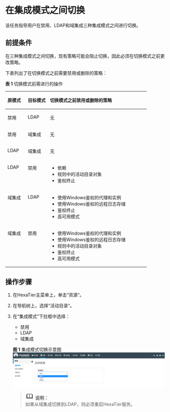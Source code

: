 # 在集成模式之间切换<a name="ZH-CN_TOPIC_0111166516"></a>

该任务指导用户在禁用、LDAP和域集成三种集成模式之间进行切换。

## 前提条件<a name="zh-cn_topic_0110574989_sa10da0c9f7d446218aabd05a1610f48a"></a>

在三种集成模式之间切换，现有策略可能会阻止切换，因此必须在切换模式之前更改策略。

下表列出了在切换模式之前需要禁用或删除的策略：

**表 1**  切换模式前需进行的操作

<a name="zh-cn_topic_0110574989_t88314a2b5d884f18bef35114bf05e8d0"></a>
<table><thead align="left"><tr id="zh-cn_topic_0110574989_r805e882013764592bc10aac09437ad8c"><th class="cellrowborder" valign="top" width="14.35%" id="mcps1.2.4.1.1"><p id="zh-cn_topic_0110574989_zh-cn_topic_0076429741_p172114813287"><a name="zh-cn_topic_0110574989_zh-cn_topic_0076429741_p172114813287"></a><a name="zh-cn_topic_0110574989_zh-cn_topic_0076429741_p172114813287"></a>原模式</p>
</th>
<th class="cellrowborder" valign="top" width="15.659999999999998%" id="mcps1.2.4.1.2"><p id="zh-cn_topic_0110574989_zh-cn_topic_0076429741_p17728486287"><a name="zh-cn_topic_0110574989_zh-cn_topic_0076429741_p17728486287"></a><a name="zh-cn_topic_0110574989_zh-cn_topic_0076429741_p17728486287"></a>目标模式</p>
</th>
<th class="cellrowborder" valign="top" width="69.99%" id="mcps1.2.4.1.3"><p id="zh-cn_topic_0110574989_zh-cn_topic_0076429741_p572848192812"><a name="zh-cn_topic_0110574989_zh-cn_topic_0076429741_p572848192812"></a><a name="zh-cn_topic_0110574989_zh-cn_topic_0076429741_p572848192812"></a>切换模式之前禁用或删除的策略</p>
</th>
</tr>
</thead>
<tbody><tr id="zh-cn_topic_0110574989_r8c68dfa98e3f4214bc33043d5ab181f6"><td class="cellrowborder" valign="top" width="14.35%" headers="mcps1.2.4.1.1 "><p id="zh-cn_topic_0110574989_zh-cn_topic_0076429741_p972144818288"><a name="zh-cn_topic_0110574989_zh-cn_topic_0076429741_p972144818288"></a><a name="zh-cn_topic_0110574989_zh-cn_topic_0076429741_p972144818288"></a>禁用</p>
</td>
<td class="cellrowborder" valign="top" width="15.659999999999998%" headers="mcps1.2.4.1.2 "><p id="zh-cn_topic_0110574989_a70a1041e6af242b49e5e0acc8ed8d440"><a name="zh-cn_topic_0110574989_a70a1041e6af242b49e5e0acc8ed8d440"></a><a name="zh-cn_topic_0110574989_a70a1041e6af242b49e5e0acc8ed8d440"></a>LDAP</p>
</td>
<td class="cellrowborder" valign="top" width="69.99%" headers="mcps1.2.4.1.3 "><p id="zh-cn_topic_0110574989_zh-cn_topic_0076429741_p272648192818"><a name="zh-cn_topic_0110574989_zh-cn_topic_0076429741_p272648192818"></a><a name="zh-cn_topic_0110574989_zh-cn_topic_0076429741_p272648192818"></a>无</p>
</td>
</tr>
<tr id="zh-cn_topic_0110574989_r99767aec2a3349078575115ae087b47c"><td class="cellrowborder" valign="top" width="14.35%" headers="mcps1.2.4.1.1 "><p id="zh-cn_topic_0110574989_zh-cn_topic_0076429741_p12723481288"><a name="zh-cn_topic_0110574989_zh-cn_topic_0076429741_p12723481288"></a><a name="zh-cn_topic_0110574989_zh-cn_topic_0076429741_p12723481288"></a>禁用</p>
</td>
<td class="cellrowborder" valign="top" width="15.659999999999998%" headers="mcps1.2.4.1.2 "><p id="zh-cn_topic_0110574989_zh-cn_topic_0076429741_p15722487282"><a name="zh-cn_topic_0110574989_zh-cn_topic_0076429741_p15722487282"></a><a name="zh-cn_topic_0110574989_zh-cn_topic_0076429741_p15722487282"></a>域集成</p>
</td>
<td class="cellrowborder" valign="top" width="69.99%" headers="mcps1.2.4.1.3 "><p id="zh-cn_topic_0110574989_zh-cn_topic_0076429741_p147304818284"><a name="zh-cn_topic_0110574989_zh-cn_topic_0076429741_p147304818284"></a><a name="zh-cn_topic_0110574989_zh-cn_topic_0076429741_p147304818284"></a>无</p>
</td>
</tr>
<tr id="zh-cn_topic_0110574989_r23a9c19e39b04bb29596f1fa9df67012"><td class="cellrowborder" valign="top" width="14.35%" headers="mcps1.2.4.1.1 "><p id="zh-cn_topic_0110574989_zh-cn_topic_0076429741_p157312481282"><a name="zh-cn_topic_0110574989_zh-cn_topic_0076429741_p157312481282"></a><a name="zh-cn_topic_0110574989_zh-cn_topic_0076429741_p157312481282"></a>LDAP</p>
</td>
<td class="cellrowborder" valign="top" width="15.659999999999998%" headers="mcps1.2.4.1.2 "><p id="zh-cn_topic_0110574989_a4a78e5f23e884323b423dd9ac474313b"><a name="zh-cn_topic_0110574989_a4a78e5f23e884323b423dd9ac474313b"></a><a name="zh-cn_topic_0110574989_a4a78e5f23e884323b423dd9ac474313b"></a>域集成</p>
</td>
<td class="cellrowborder" valign="top" width="69.99%" headers="mcps1.2.4.1.3 "><p id="zh-cn_topic_0110574989_a4449fe8cbb9244168391f2503c49dc78"><a name="zh-cn_topic_0110574989_a4449fe8cbb9244168391f2503c49dc78"></a><a name="zh-cn_topic_0110574989_a4449fe8cbb9244168391f2503c49dc78"></a>无</p>
</td>
</tr>
<tr id="zh-cn_topic_0110574989_re7a72a3dfc214140aaad005e50981738"><td class="cellrowborder" valign="top" width="14.35%" headers="mcps1.2.4.1.1 "><p id="zh-cn_topic_0110574989_a75bc5cb5690b4780abf4c643caaea209"><a name="zh-cn_topic_0110574989_a75bc5cb5690b4780abf4c643caaea209"></a><a name="zh-cn_topic_0110574989_a75bc5cb5690b4780abf4c643caaea209"></a>LDAP</p>
</td>
<td class="cellrowborder" valign="top" width="15.659999999999998%" headers="mcps1.2.4.1.2 "><p id="zh-cn_topic_0110574989_zh-cn_topic_0076429741_p17314482286"><a name="zh-cn_topic_0110574989_zh-cn_topic_0076429741_p17314482286"></a><a name="zh-cn_topic_0110574989_zh-cn_topic_0076429741_p17314482286"></a>禁用</p>
</td>
<td class="cellrowborder" valign="top" width="69.99%" headers="mcps1.2.4.1.3 "><a name="zh-cn_topic_0110574989_u9694fd26434b42ec9d5785773b931f8e"></a><a name="zh-cn_topic_0110574989_u9694fd26434b42ec9d5785773b931f8e"></a><ul id="zh-cn_topic_0110574989_u9694fd26434b42ec9d5785773b931f8e"><li>依赖</li><li>规则中的活动目录对象</li><li>鉴权终止</li></ul>
</td>
</tr>
<tr id="zh-cn_topic_0110574989_r5974016101be45c49ac0793fcab3249a"><td class="cellrowborder" valign="top" width="14.35%" headers="mcps1.2.4.1.1 "><p id="zh-cn_topic_0110574989_a81e535f9a64f4240a80173f0ee9de689"><a name="zh-cn_topic_0110574989_a81e535f9a64f4240a80173f0ee9de689"></a><a name="zh-cn_topic_0110574989_a81e535f9a64f4240a80173f0ee9de689"></a>域集成</p>
</td>
<td class="cellrowborder" valign="top" width="15.659999999999998%" headers="mcps1.2.4.1.2 "><p id="zh-cn_topic_0110574989_zh-cn_topic_0076429741_p4732483284"><a name="zh-cn_topic_0110574989_zh-cn_topic_0076429741_p4732483284"></a><a name="zh-cn_topic_0110574989_zh-cn_topic_0076429741_p4732483284"></a>LDAP</p>
</td>
<td class="cellrowborder" valign="top" width="69.99%" headers="mcps1.2.4.1.3 "><a name="zh-cn_topic_0110574989_u8439bcf4e20b41aebc3f1a40f0feeb6b"></a><a name="zh-cn_topic_0110574989_u8439bcf4e20b41aebc3f1a40f0feeb6b"></a><ul id="zh-cn_topic_0110574989_u8439bcf4e20b41aebc3f1a40f0feeb6b"><li>使用Windows鉴权的代理和实例</li><li>使用Windows鉴权的远程日志存储</li><li>鉴权终止</li><li>高可用模式</li></ul>
</td>
</tr>
<tr id="zh-cn_topic_0110574989_r5b4c19795d7547438816b981af09183e"><td class="cellrowborder" valign="top" width="14.35%" headers="mcps1.2.4.1.1 "><p id="zh-cn_topic_0110574989_a3395c06b18ef4438be9dd06d3930a3bc"><a name="zh-cn_topic_0110574989_a3395c06b18ef4438be9dd06d3930a3bc"></a><a name="zh-cn_topic_0110574989_a3395c06b18ef4438be9dd06d3930a3bc"></a>域集成</p>
</td>
<td class="cellrowborder" valign="top" width="15.659999999999998%" headers="mcps1.2.4.1.2 "><p id="zh-cn_topic_0110574989_abe3a9ebf8cc749619baf7a8704b91106"><a name="zh-cn_topic_0110574989_abe3a9ebf8cc749619baf7a8704b91106"></a><a name="zh-cn_topic_0110574989_abe3a9ebf8cc749619baf7a8704b91106"></a>禁用</p>
</td>
<td class="cellrowborder" valign="top" width="69.99%" headers="mcps1.2.4.1.3 "><a name="zh-cn_topic_0110574989_u4485e021f64f4537941e324e270bd5cb"></a><a name="zh-cn_topic_0110574989_u4485e021f64f4537941e324e270bd5cb"></a><ul id="zh-cn_topic_0110574989_u4485e021f64f4537941e324e270bd5cb"><li>使用Windows鉴权的代理和实例</li><li>使用Windows鉴权的远程日志存储</li><li>规则中的活动目录对象</li><li>鉴权终止</li><li>高可用模式</li></ul>
</td>
</tr>
</tbody>
</table>

## 操作步骤<a name="zh-cn_topic_0110574989_s79586ca02273447aa65fb9c74587a243"></a>

1.  在HexaTier主菜单上，单击“资源“。
2.  在导航树上，选择“活动目录“。
3.  在“集成模式“下拉框中选择：

    -   禁用
    -   LDAP
    -   域集成

    **图 1**  集成模式切换示意图<a name="zh-cn_topic_0110574989_fig49678261116"></a>  
    ![](figures/集成模式切换示意图.png "集成模式切换示意图")

    >![](public_sys-resources/icon-note.gif) **说明：**   
    >如果从域集成切换到LDAP，则必须重启HexaTier服务。  


